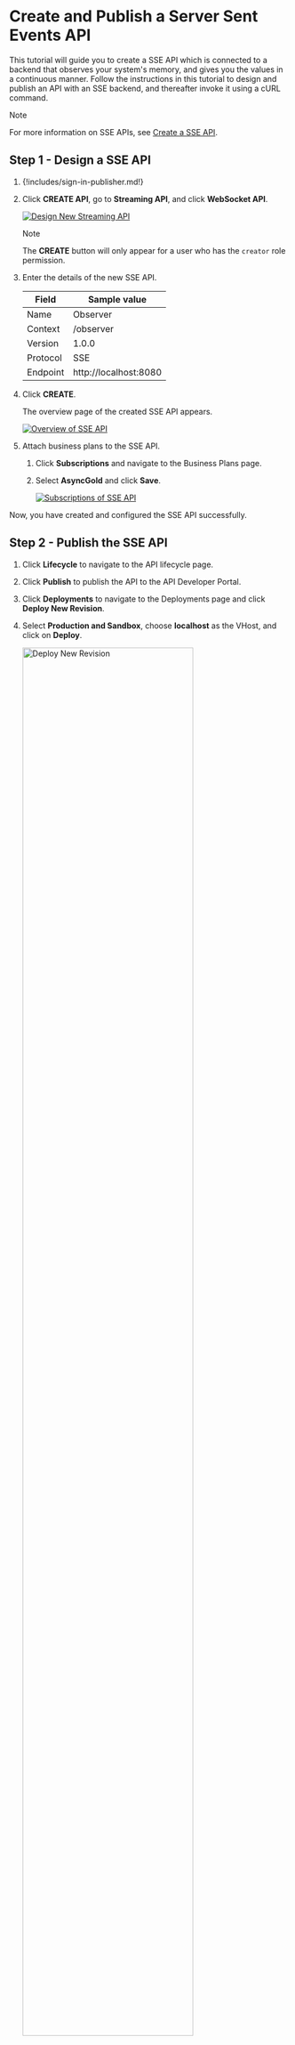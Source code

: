 # Create and Publish a Server Sent Events API

This tutorial will guide you to create a SSE API which is connected to a backend that observes your system's memory, 
and gives you the values in a continuous manner. Follow the instructions in this tutorial to design and publish an API with an SSE backend, and thereafter invoke it using a cURL command.

<html>
<div class="admonition note">
<p class="admonition-title">Note</p>
<p>For more information on SSE APIs, see <a href="{{base_path}}/design/create-api/create-streaming-api/create-a-sse-streaming-api">Create a SSE API</a>.</p>
</div> 
</html>

## Step 1 - Design a SSE API

1.  {!includes/sign-in-publisher.md!}

2.  Click **CREATE API**, go to **Streaming API**, and click **WebSocket API**.

    [![Design New Streaming API]({{base_path}}/assets/img/design/create-api/streaming-api/design-new-streaming-api.png)]({{base_path}}/assets/img/design/create-api/streaming-api/design-new-streaming-api.png)

    <html><div class="admonition note">
      <p class="admonition-title">Note</p>
      <p>The <b>CREATE</b> button will only appear for a user who has the <code>creator</code> role permission.</p>
      </div>
    </html>

3.  Enter the details of the new SSE API.

     <table>
     <thead>
     <tr>
     <th><b>Field</b></th>
     <th><b>Sample value</b></th>
     </tr>
     </thead>
     <tbody>
     <tr>
     <td>Name</td>
     <td>Observer</td>
     </tr>
     <tr>
     <td>Context</td>
     <td>/observer</td>
     </tr>
     <tr>
     <td>Version</td>
     <td>1.0.0</td>
     </tr>
     <tr>
     <td>Protocol</td>
     <td>SSE</td>
     </tr>
     <tr>
     <td>Endpoint</td>
     <td>http://localhost:8080</td>
     </tr>
     </tbody>
     </table>

4.  Click **CREATE**. 

     The overview page of the created SSE API appears.

     [![Overview of SSE API]({{base_path}}/assets/img/tutorials/streaming-api/sse-api-overview.png)]({{base_path}}/assets/img/tutorials/streaming-api/sse-api-overview.png)

5. Attach business plans to the SSE API.

      1. Click **Subscriptions** and navigate to the Business Plans page.

      2. Select **AsyncGold** and click **Save**.

           [![Subscriptions of SSE API]({{base_path}}/assets/img/tutorials/streaming-api/sse-api-subscriptions.png)]({{base_path}}/assets/img/tutorials/streaming-api/sse-api-subscriptions.png)

Now, you have created and configured the SSE API successfully.

## Step 2 - Publish the SSE API

1. Click **Lifecycle** to navigate to the API lifecycle page.

2. Click **Publish** to publish the API to the API Developer Portal.

2. Click **Deployments** to navigate to the Deployments page and click **Deploy New Revision**. 

3. Select **Production and Sandbox**, choose **localhost** as the VHost, and click on **Deploy**.

      <a href="{{base_path}}/assets/img/tutorials/streaming-api/streaming-api-deploy-new-revision.png"><img src="{{base_path}}/assets/img/tutorials/streaming-api/streaming-api-deploy-new-revision.png" width="80%" alt="Deploy New Revision"></a>

## Step 3 - Start the SSE Server

1. Download the sample SSE server from [WSO2 APIM Samples - GitHub repository](https://github.com/wso2/samples-apim).

2. Go to the `sse` directory and start it.

     ```sh
     mvn spring-boot:run
     ```

## Step 4 - Invoke the SSE API

1. {!includes/sign-in-devportal.md!}

2. Click on the SSE API. 

      The API overview appears.

3. Subscribe to the API.

    1. Click **Subscriptions** to go to the Subscriptions page and click **SUBSCRIPTION & KEY GENERATION WIZARD**.
    
           This wizard takes you through the steps of creating a new application, subscribing, generating keys, and generating an access token to invoke the API. 

           <div class="admonition note">
           <p class="admonition-title">Note</p>
           <p> 
           You can use any application (e.g., JWT or OAuth) to subscribe to the API.
           </p>
           </div>

         [![Key Generation Wizard]({{base_path}}/assets/img/tutorials/streaming-api/streaming-api-key-generation-wizard.png)]({{base_path}}/assets/img/tutorials/streaming-api/streaming-api-key-generation-wizard.png)

    2. Copy the authorization token that appears, and click **FINISH**.

         [![Authorization Token]({{base_path}}/assets/img/tutorials/streaming-api/streaming-api-subscription-token.png)]({{base_path}}/assets/img/tutorials/streaming-api/streaming-api-subscription-token.png)

4. Try out the operations.
     
      Invoke the API with an authorization header by executing the following cURL command.
        
     ``` sh
     curl http://localhost:8280/observer/1.0.0/memory -H "Authorization: Bearer [accesstoken]" 
     ```

      You will receive continuous stream of events showing your memory usage, from the server.

     ``` string
     data:{"heap":67893392,"nonHeap":36260800,"ts":1614803952066,"identifier":"ram_222"}

     data:{"heap":72591160,"nonHeap":37250808,"ts":1614803953067,"identifier":"ram_223"}

     data:{"heap":72591160,"nonHeap":37251544,"ts":1614803954064,"identifier":"ram_224"}
     ```

You have successfully created and published your first SSE API, subscribed to it, obtained an access token for testing, and tested your API with an access token.
